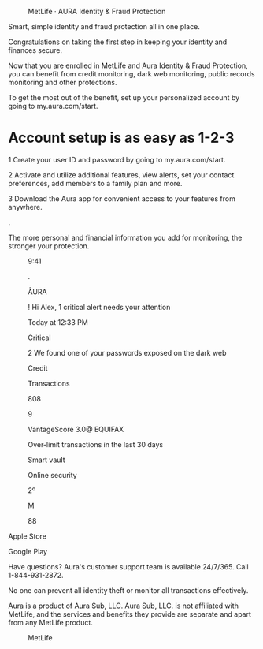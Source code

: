 <figure>

MetLife · AURA
Identity & Fraud Protection

</figure>


Smart, simple identity
and fraud protection
all in one place.

Congratulations on taking the first step
in keeping your identity and finances
secure.


<figure>
</figure>


Now that you are enrolled in MetLife and Aura Identity & Fraud
Protection, you can benefit from credit monitoring, dark web
monitoring, public records monitoring and other protections.

To get the most out of the benefit, set up your personalized
account by going to my.aura.com/start.


# Account setup is as easy as 1-2-3

1
Create your user ID and password by
going to my.aura.com/start.

2
Activate and utilize additional features,
view alerts, set your contact preferences,
add members to a family plan and more.

3
Download the Aura app for convenient access
to your features from anywhere.

.

The more personal and financial information you
add for monitoring, the stronger your protection.


<figure>

9:41

.

ĀURA

!
Hi Alex, 1 critical alert
needs your attention

Today at 12:33 PM

Critical

2
We found one of your
passwords exposed on the
dark web

Credit

Transactions

808

9

VantageScore 3.0@
EQUIFAX

Over-limit transactions
in the last 30 days

Smart vault

Online security

2º

M

88

</figure>


Apple Store

Google Play

Have questions? Aura's customer
support team is available 24/7/365.
Call 1-844-931-2872.

No one can prevent all identity theft or monitor all transactions effectively.

Aura is a product of Aura Sub, LLC. Aura Sub, LLC. is not affiliated with MetLife, and the services and benefits they provide are separate and apart from any MetLife product.


<figure>

MetLife

</figure>


<!-- PageFooter="MetLife Consumer Services, Inc. | 200 Park Avenue | New York, NY 10166 L0723033773[exp0725][All States][DC,GU,MP,PR,VI]@ 2023 MetLife Services and Solutions, LLC" -->
